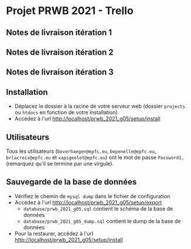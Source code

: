 # Projet PRWB 2021 - Trello

## Notes de livraison itération 1

## Notes de livraison itération 2

## Notes de livraison itération 3


## Installation

- Déplacez le dossier à la racine de votre serveur web (dossier `projects` ou `htdocs` en fonction de votre installation)
- Accédez à l'url [http://localhost/prwb_2021_g05/setup/install](http://localhost/prwb_2021_g05/setup/install)

## Utilisateurs

Tous les utilisateurs (`boverhaegen@epfc.eu`, `bepenelle@epfc.eu`, `brlacroix@epfc.eu` et `xapigeolet@epfc.eu`) ont le mot de passe `Password1,` (remarquez qu'il se termine par une virgule).

## Sauvegarde de la base de données

- Vérifiez le chemin de `mysql dump` dans le fichier de configuration
- Accédez à l'url [http://localhost/prwb_2021_g05/setup/export](http://localhost/prwb_2021_g05/setup/export) 
    - `database/prwb_2021_g05.sql` contient le schéma de la base de données
    - `database/prwb_2021_g05_dump.sql` contient le dump de la base de données
- Pour la restaurer, accédez à l'url [http://localhost/prwb_2021_g05/setup/install](http://localhost/prwb_2021_g05/setup/install)


